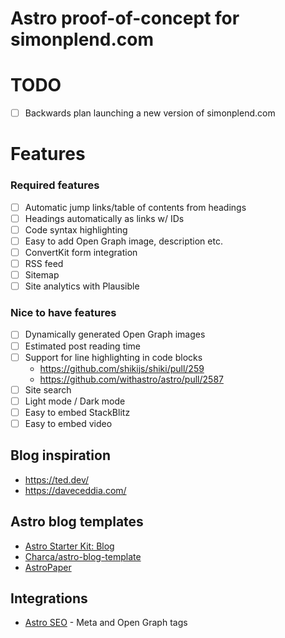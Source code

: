 # Astro proof-of-concept for simonplend.com

# TODO

- [ ] Backwards plan launching a new version of simonplend.com

# Features

### Required features

- [ ] Automatic jump links/table of contents from headings
- [ ] Headings automatically as links w/ IDs
- [ ] Code syntax highlighting
- [ ] Easy to add Open Graph image, description etc.
- [ ] ConvertKit form integration
- [ ] RSS feed
- [ ] Sitemap
- [ ] Site analytics with Plausible 

### Nice to have features

- [ ] Dynamically generated Open Graph images
- [ ] Estimated post reading time
- [ ] Support for line highlighting in code blocks
  - https://github.com/shikijs/shiki/pull/259
  - https://github.com/withastro/astro/pull/2587
- [ ] Site search
- [ ] Light mode / Dark mode
- [ ] Easy to embed StackBlitz
- [ ] Easy to embed video

## Blog inspiration

- https://ted.dev/
- https://daveceddia.com/

## Astro blog templates

- [Astro Starter Kit: Blog](https://github.com/withastro/astro/tree/main/examples/blog)
- [Charca/astro-blog-template](https://github.com/Charca/astro-blog-template)
- [AstroPaper](https://astro.build/themes/details/astro-paper/)

## Integrations

- [Astro SEO](https://github.com/jonasmerlin/astro-seo) - Meta and Open Graph tags
